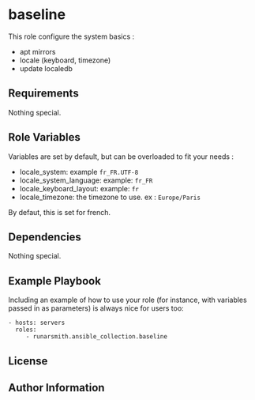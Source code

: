 baseline
========

This role configure the system basics :

- apt mirrors
- locale (keyboard, timezone)
- update localedb

Requirements
------------

Nothing special.

Role Variables
--------------

Variables are set by default, but can be overloaded to fit your needs :

- locale_system: example `fr_FR.UTF-8`
- locale_system_language: example: `fr_FR`
- locale_keyboard_layout: example: `fr`
- locale_timezone: the timezone to use. ex : `Europe/Paris`

By defaut, this is set for french.

Dependencies
------------

Nothing special.

Example Playbook
----------------

Including an example of how to use your role (for instance, with variables passed in as parameters) is always nice for users too:

    - hosts: servers
      roles:
         - runarsmith.ansible_collection.baseline

License
-------



Author Information
------------------

